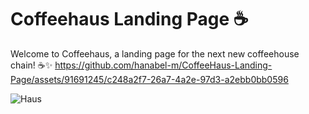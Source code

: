 # Coffeehaus Landing Page ☕️

Welcome to Coffeehaus, a landing page for the next new coffeehouse chain! ☕️✨
https://github.com/hanabel-m/CoffeeHaus-Landing-Page/assets/91691245/c248a2f7-26a7-4a2e-97d3-a2ebb0bb0596

![Haus](https://github.com/hanabel-m/CoffeeHaus-Landing-Page/assets/91691245/c3ab5627-317e-441d-a113-651fbf30ef4a)
